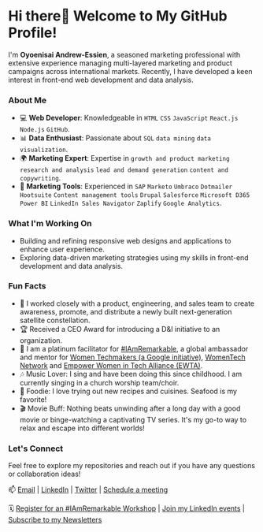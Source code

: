 # Hi there👋 Welcome to My GitHub Profile!

I'm **Oyoenisai Andrew-Essien**, a seasoned marketing professional with extensive experience managing multi-layered marketing and product campaigns across international markets. Recently, I have developed a keen interest in front-end web development and data analysis.

### About Me
- 💻 **Web Developer**: Knowledgeable in ```HTML``` ```CSS``` ```JavaScript``` ```React.js``` ```Node.js``` ```GitHub```.
- 📊 **Data Enthusiast**: Passionate about ```SQL``` ```data mining``` ```data visualization```.
- 🌍 **Marketing Expert**: Expertise in ```growth and product marketing``` ```research and analysis``` ```lead and demand generation``` ```content and copywriting```.
- 🔧 **Marketing Tools**: Experienced in ```SAP``` ```Marketo``` ```Umbraco``` ```Dotmailer``` ```Hootsuite``` ```Content management tools``` ```Drupal``` ```Salesforce``` ```Microsoft D365``` ```Power BI``` ```LinkedIn Sales Navigator``` ```Zaplify``` ```Google Analytics```.
  
### What I'm Working On
- Building and refining responsive web designs and applications to enhance user experience.
- Exploring data-driven marketing strategies using my skills in front-end development and data analysis.

### Fun Facts
- 🚀 I worked closely with a product, engineering, and sales team to create awareness, promote, and distribute a newly built next-generation satellite constellation.
- 🏆 Received a CEO Award for introducing a D&I initiative to an organization.
- 🎤 I am a platinum facilitator for [#IAmRemarkable](https://www.rmrkblty.org/iamremarkable), a global ambassador and mentor for [Women Techmakers (a Google initiative)](https://developers.google.com/womentechmakers), [WomenTech Network](https://www.womentech.net/user/30286) and [Empower Women in Tech Alliance (EWTA)](https://www.spectrumnorth.ca/empowerwomenintechalliance-getinvolved).
- 🎶 Music Lover: I sing and have been doing this since childhood. I am currently singing in a church worship team/choir.
- 🍕 Foodie: I love trying out new recipes and cuisines. Seafood is my favorite!
- 🎬 Movie Buff: Nothing beats unwinding after a long day with a good movie or binge-watching a captivating TV series. It's my go-to way to relax and escape into different worlds!

### Let's Connect
Feel free to explore my repositories and reach out if you have any questions or collaboration ideas!

📫 [Email](mailto:oyoenisaiaa@gmail.com) | [LinkedIn](https://www.linkedin.com/in/oyoenisaiaa/) | [Twitter](https://twitter.com/oyoenisaiaa) | [Schedule a meeting](https://calendly.com/oyoenisaiaa/meetings)

🗓️ [Register for an #IAmRemarkable Workshop](https://forms.gle/ec1Um8maL7i2428C9) | [Join my LinkedIn events](https://docs.google.com/document/d/1e5sTcNmAlfJOQjB9IQv_TpZ8Nfi6dR9FCUGgdbors98/edit?usp=sharing) | [Subscribe to my Newsletters](https://tinyurl.us13.list-manage.com/subscribe?u=7fbd99cf09b2bf59ce663a1f4&id=3f6bb87cdb)



<!--
**oyoenisaiaa/oyoenisaiaa** is a ✨ _special_ ✨ repository because its `README.md` (this file) appears on your GitHub profile.

### Growth Marketer and Product Enthusiast with a Passion for Front-End Web Development.

Here are some ideas to get you started:

- 🔭 I’m currently working on ...
- 🌱 I’m currently learning ...
- 👯 I’m looking to collaborate on ...
- 🤔 I’m looking for help with ...
- 💬 Ask me about ...
- 📫 How to reach me: ...
- 😄 Pronouns: ...
- ⚡ Fun fact: ...

💻 Currently Working On: Projects on React

👯 Looking to Collaborate On: Open source and front-end dev projects

🤝 Open to Roles: Associate, junior, or trainee positions in front-end web development

💬 Ask Me About: Tools or designing responsive websites to promote your products or services, marketing campaigns, lead generation, and increasing revenue

📫 How to Reach Me: Email ➡️ oyoenisaiaa@gmail.com

🗓️ Schedule a Coffee Chat: Calendly ➡️ https://calendly.com/oyoenisaiaa

Feel free to connect with me for collaboration, project inquiries, or just a friendly chat about the exciting world of web development and marketing!

With a strong background in managing multi-layered marketing and product campaigns across international markets, I've recently developed a keen interest in front-end web development. I'm eager to understand the technology behind the marketing tools I've used and to leverage my knowledge in HTML, CSS, JavaScript, React, and responsive web design. I also have a strong interest in SQL, data mining, and visualization.
-->
